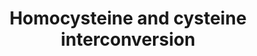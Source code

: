 ---
annotations:
- id: PW:0000002
  parent: classic metabolic pathway
  type: Pathway Ontology
  value: classic metabolic pathway
- id: PW:0000049
  parent: classic metabolic pathway
  type: Pathway Ontology
  value: cysteine metabolic pathway
authors:
- M.Braymer
- MaintBot
- Christine Chichester
- Egonw
- DeSl
- AlexanderPico
- Eweitz
- Khanspers
citedin: ''
communities: []
description: 'The metabolic interconversion of cysteine and homocysteine via formation
  of a cystathionine intermediate is known as the transsulfuration pathway. While
  the transsulfuration pathway proceeds in only one direction in many bacteria and
  fungi, S. cerevisiae encodes for both a forward and reverse version of the pathway
  and is able to convert cysteine and homocysteine to one or the other reversibly.
  In the forward pathway, cysteine reacts with O-acetylhomoserine in a reaction catalyzed
  by cystathionine -synthase to form cystathionine. Cystathionine is then cleaved
  by cystathionine -lyase, yielding pyruvate, ammonia, and homocysteine. In S. cerevisiae,
  cystathionine -synthase and -lyase are thought to be encoded by STR2 and STR3 respectively,
  due to their similarity to the aforementioned enzymes in other organisms and the
  inability of str2 or str3 null mutants to utilize cysteine as a sole sulfur source.
  In the reverse pathway, cystathionine -synthase (Cys4p) catalyzes the condensation
  of homocysteine and serine to form cystathionine. Cystathionine -lyase (Cys3p) then
  catalyzes hydrolysis of cystathionine to produce cysteine, -ketobutyrate, and ammonia.  The
  presence of two transsulfuration pathways in *S. cerevisiae* enables the cell to
  acquire methionine from cysteine and vice-versa by using homocysteine as an intermediate.
  Homocysteine derived from cysteine in the forward transsulfuration pathway can be
  converted to methionine, while homocysteine derived from methionine can be converted
  to cysteine via the reverse transsulfuration pathway. This enables S. cerevisiae
  to utilize methionine or cysteine as a sole source of sulfur.  Source: [yeastgenome.org](https://pathway.yeastgenome.org/)'
last-edited: 2025-10-08
ndex: null
organisms:
- Saccharomyces cerevisiae
redirect_from:
- /index.php/Pathway:WP128
- /instance/WP128
- /instance/WP128_r140694
revision: r140694
schema-jsonld:
- '@context': https://schema.org/
  '@id': https://wikipathways.github.io/pathways/WP128.html
  '@type': Dataset
  creator:
    '@type': Organization
    name: WikiPathways
  description: 'The metabolic interconversion of cysteine and homocysteine via formation
    of a cystathionine intermediate is known as the transsulfuration pathway. While
    the transsulfuration pathway proceeds in only one direction in many bacteria and
    fungi, S. cerevisiae encodes for both a forward and reverse version of the pathway
    and is able to convert cysteine and homocysteine to one or the other reversibly.
    In the forward pathway, cysteine reacts with O-acetylhomoserine in a reaction
    catalyzed by cystathionine -synthase to form cystathionine. Cystathionine is then
    cleaved by cystathionine -lyase, yielding pyruvate, ammonia, and homocysteine.
    In S. cerevisiae, cystathionine -synthase and -lyase are thought to be encoded
    by STR2 and STR3 respectively, due to their similarity to the aforementioned enzymes
    in other organisms and the inability of str2 or str3 null mutants to utilize cysteine
    as a sole sulfur source. In the reverse pathway, cystathionine -synthase (Cys4p)
    catalyzes the condensation of homocysteine and serine to form cystathionine. Cystathionine
    -lyase (Cys3p) then catalyzes hydrolysis of cystathionine to produce cysteine,
    -ketobutyrate, and ammonia.  The presence of two transsulfuration pathways in
    *S. cerevisiae* enables the cell to acquire methionine from cysteine and vice-versa
    by using homocysteine as an intermediate. Homocysteine derived from cysteine in
    the forward transsulfuration pathway can be converted to methionine, while homocysteine
    derived from methionine can be converted to cysteine via the reverse transsulfuration
    pathway. This enables S. cerevisiae to utilize methionine or cysteine as a sole
    source of sulfur.  Source: [yeastgenome.org](https://pathway.yeastgenome.org/)'
  keywords:
  - 2-oxobutanoate
  - CYS3
  - CYS4
  - H₂O
  - L-cysteine
  - L-serine
  - NH₃
  - O-acetyl-L-homoserine
  - STR2
  - STR3
  - acetate
  - cystathionine
  - homocysteine
  - pyruvate
  license: CC0
  name: Homocysteine and cysteine interconversion
seo: CreativeWork
title: Homocysteine and cysteine interconversion
wpid: WP128
---